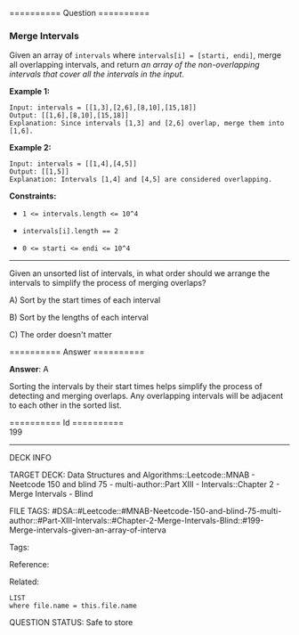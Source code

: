 ========== Question ==========  

### Merge Intervals

Given an array of `intervals` where `intervals[i] = [starti, endi]`, merge all overlapping intervals, and return _an array of the non-overlapping intervals that cover all the intervals in the input_.

**Example 1:**

```
Input: intervals = [[1,3],[2,6],[8,10],[15,18]]
Output: [[1,6],[8,10],[15,18]]
Explanation: Since intervals [1,3] and [2,6] overlap, merge them into [1,6].
```

**Example 2:**

```
Input: intervals = [[1,4],[4,5]]
Output: [[1,5]]
Explanation: Intervals [1,4] and [4,5] are considered overlapping.
```

**Constraints:**

-   `1 <= intervals.length <= 10^4`

-   `intervals[i].length == 2`

-   `0 <= starti <= endi <= 10^4`

---

Given an unsorted list of intervals, in what order should we arrange the intervals to simplify the process of merging overlaps?

A) Sort by the start times of each interval

B) Sort by the lengths of each interval

C) The order doesn't matter  

========== Answer ==========  

**Answer**: A

Sorting the intervals by their start times helps simplify the process of detecting and merging overlaps. Any overlapping intervals will be adjacent to each other in the sorted list.

========== Id ==========  
199

---

DECK INFO

TARGET DECK: Data Structures and Algorithms::Leetcode::MNAB - Neetcode 150 and blind 75 - multi-author::Part XIII - Intervals::Chapter 2 - Merge Intervals - Blind

FILE TAGS: #DSA::#Leetcode::#MNAB-Neetcode-150-and-blind-75-multi-author::#Part-XIII-Intervals::#Chapter-2-Merge-Intervals-Blind::#199-Merge-intervals-given-an-array-of-interva

Tags:

Reference:

Related:

```dataview
LIST
where file.name = this.file.name
```

QUESTION STATUS: Safe to store
